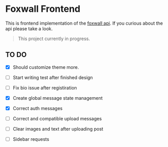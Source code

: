 # Foxwall Frontend

This is frontend implementation of the [foxwall api](https://github.com/umtdemr/foxwall). If you curious about the api please take a look.

> This project currently in progress.

## TO DO

- [x] Should customize theme more.
- [ ] Start writing test after finished design
- [ ] Fix bio issue after registiration
- [x] Create global message state management
- [x] Correct auth messages
- [ ] Correct and compatible upload messages
- [ ] Clear images and text after uploading post
- [ ] Sidebar requests

